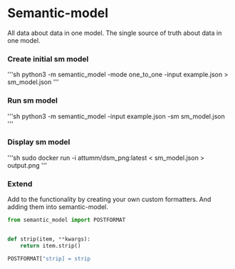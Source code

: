 # Semantic-model
All data about data in one model.
The single source of truth about data in one model.


### Create initial sm model
'''sh
python3 -m semantic_model -mode one_to_one -input example.json > sm_model.json
'''

### Run sm model
'''sh
python3 -m semantic_model -input example.json -sm sm_model.json
'''

### Display sm model
'''sh
sudo docker run -i attumm/dsm_png:latest < sm_model.json > output.png
'''



### Extend
Add to the functionality by creating your own custom formatters.
And adding them into semantic-model.
```python
from semantic_model import POSTFORMAT


def strip(item, **kwargs):
    return item.strip()

POSTFORMAT["strip] = strip
```
